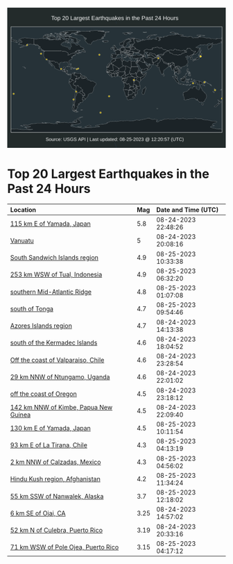![Map](./map.png)

# Top 20 Largest Earthquakes in the Past 24 Hours

| Location | Mag | Date and Time (UTC) |
|:---|:---|:---|
| [115 km E of Yamada, Japan](https://earthquake.usgs.gov/earthquakes/eventpage/us7000kqtq) | 5.8 | 08-24-2023 22:48:26 |
| [Vanuatu](https://earthquake.usgs.gov/earthquakes/eventpage/us7000kqs7) | 5 | 08-24-2023 20:08:16 |
| [South Sandwich Islands region](https://earthquake.usgs.gov/earthquakes/eventpage/us7000kqwv) | 4.9 | 08-25-2023 10:33:38 |
| [253 km WSW of Tual, Indonesia](https://earthquake.usgs.gov/earthquakes/eventpage/us7000kqw6) | 4.9 | 08-25-2023 06:32:20 |
| [southern Mid-Atlantic Ridge](https://earthquake.usgs.gov/earthquakes/eventpage/us7000kqux) | 4.8 | 08-25-2023 01:07:08 |
| [south of Tonga](https://earthquake.usgs.gov/earthquakes/eventpage/us7000kqwr) | 4.7 | 08-25-2023 09:54:46 |
| [Azores Islands region](https://earthquake.usgs.gov/earthquakes/eventpage/us7000kqn5) | 4.7 | 08-24-2023 14:13:38 |
| [south of the Kermadec Islands](https://earthquake.usgs.gov/earthquakes/eventpage/us7000kqpg) | 4.6 | 08-24-2023 18:04:52 |
| [Off the coast of Valparaiso, Chile](https://earthquake.usgs.gov/earthquakes/eventpage/us7000kqu7) | 4.6 | 08-24-2023 23:28:54 |
| [29 km NNW of Ntungamo, Uganda](https://earthquake.usgs.gov/earthquakes/eventpage/us7000kqt1) | 4.6 | 08-24-2023 22:01:02 |
| [off the coast of Oregon](https://earthquake.usgs.gov/earthquakes/eventpage/us7000kqu5) | 4.5 | 08-24-2023 23:18:12 |
| [142 km NNW of Kimbe, Papua New Guinea](https://earthquake.usgs.gov/earthquakes/eventpage/us7000kqt7) | 4.5 | 08-24-2023 22:09:40 |
| [130 km E of Yamada, Japan](https://earthquake.usgs.gov/earthquakes/eventpage/us7000kqwt) | 4.5 | 08-25-2023 10:11:54 |
| [93 km E of La Tirana, Chile](https://earthquake.usgs.gov/earthquakes/eventpage/us7000kqvi) | 4.3 | 08-25-2023 04:13:19 |
| [2 km NNW of Calzadas, Mexico](https://earthquake.usgs.gov/earthquakes/eventpage/us7000kqvs) | 4.3 | 08-25-2023 04:56:02 |
| [Hindu Kush region, Afghanistan](https://earthquake.usgs.gov/earthquakes/eventpage/us7000kqxw) | 4.2 | 08-25-2023 11:34:24 |
| [55 km SSW of Nanwalek, Alaska](https://earthquake.usgs.gov/earthquakes/eventpage/ak023aw5mbdk) | 3.7 | 08-25-2023 12:18:02 |
| [6 km SE of Ojai, CA](https://earthquake.usgs.gov/earthquakes/eventpage/ci39649538) | 3.25 | 08-24-2023 14:57:02 |
| [52 km N of Culebra, Puerto Rico](https://earthquake.usgs.gov/earthquakes/eventpage/pr71422063) | 3.19 | 08-24-2023 20:33:16 |
| [71 km WSW of Pole Ojea, Puerto Rico](https://earthquake.usgs.gov/earthquakes/eventpage/pr71422083) | 3.15 | 08-25-2023 04:17:12 |
